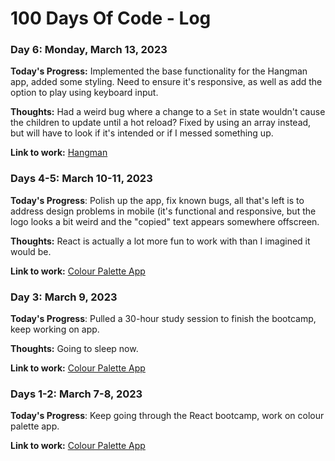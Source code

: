 # 100 Days Of Code - Log

### Day 6: Monday, March 13, 2023

**Today's Progress:** Implemented the base functionality for the Hangman app, added some styling. Need to ensure it's responsive, as well as add the option to play using keyboard input.

**Thoughts:** Had a weird bug where a change to a `Set` in state wouldn't cause the children to update until a hot reload? Fixed by using an array instead, but will have to look if it's intended or if I messed something up.

**Link to work:** [Hangman](https://hangman-two-psi.vercel.app/)

### Days 4-5: March 10-11, 2023

**Today's Progress**: Polish up the app, fix known bugs, all that's left is to address design problems in mobile (it's functional and responsive, but the logo looks a bit weird and the "copied" text appears somewhere offscreen.

**Thoughts:** React is actually a lot more fun to work with than I imagined it would be.

**Link to work:** [Colour Palette App](https://react-colour-picker.vercel.app)

### Day 3: March 9, 2023

**Today's Progress**: Pulled a 30-hour study session to finish the bootcamp, keep working on app.

**Thoughts:** Going to sleep now.

**Link to work:** [Colour Palette App](https://react-colour-picker.vercel.app)

### Days 1-2: March 7-8, 2023

**Today's Progress**: Keep going through the React bootcamp, work on colour palette app.

**Link to work:** [Colour Palette App](https://react-colour-picker.vercel.app)
